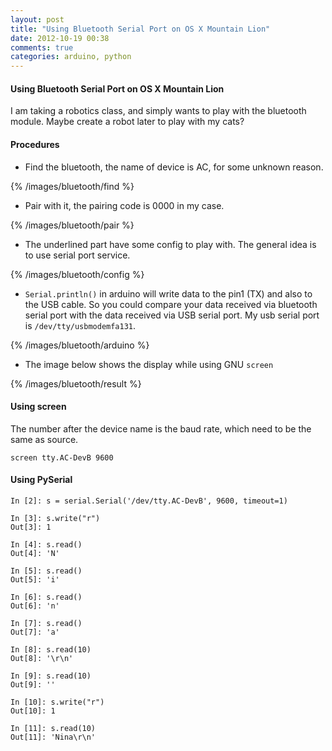 ```yaml
---
layout: post
title: "Using Bluetooth Serial Port on OS X Mountain Lion"
date: 2012-10-19 00:38
comments: true
categories: arduino, python
---
```

#### Using Bluetooth Serial Port on OS X Mountain Lion

I am taking a robotics class, and simply wants to play with the bluetooth module. Maybe create a robot later to play with my cats?

#### Procedures


* Find the bluetooth, the name of device is AC, for some unknown reason.

{% /images/bluetooth/find %}

* Pair with it, the pairing code is 0000 in my case.

{% /images/bluetooth/pair %}

* The underlined part have some config to play with. The general idea is to use serial port service.

{% /images/bluetooth/config %}

* `Serial.println()` in arduino will write data to the pin1 (TX) and also to the USB cable. So you could compare your data received via bluetooth serial port with the data received via USB serial port. My usb serial port is `/dev/tty/usbmodemfa131`.  

{% /images/bluetooth/arduino %}

* The image below shows the display while using GNU `screen`

{% /images/bluetooth/result %}


#### Using screen

The number after the device name is the baud rate, which need to be the same as source.
```
screen tty.AC-DevB 9600
```

#### Using PySerial

```
In [2]: s = serial.Serial('/dev/tty.AC-DevB', 9600, timeout=1)

In [3]: s.write("r")
Out[3]: 1

In [4]: s.read()
Out[4]: 'N'

In [5]: s.read()
Out[5]: 'i'

In [6]: s.read()
Out[6]: 'n'

In [7]: s.read()
Out[7]: 'a'

In [8]: s.read(10)
Out[8]: '\r\n'

In [9]: s.read(10)
Out[9]: ''

In [10]: s.write("r")
Out[10]: 1

In [11]: s.read(10)
Out[11]: 'Nina\r\n'
```

